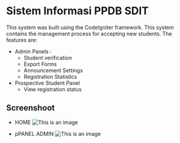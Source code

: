 # Sistem Informasi PPDB SDIT
This system was built using the CodeIgniter framework. This system contains the management process for accepting new students. The features are:
- Admin Panels :
   - Student verification
   - Export Forms
   - Announcement Settings
   - Registration Statistics
- Prospective Student Panel
   - View registration status
  

  
## Screenshoot
- HOME
![This is an image](/assets/foto/home.png)

- pPANEL ADMIN
![This is an image](/assets/foto/admin.png)
